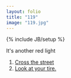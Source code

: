 ```yaml
---
layout: folio
title: "119"
image: "119.jpg"
---
```

{% include JB/setup %}

<div class="copy">
	<p>It's another red light</p>
</div>

<div class="choice">
	<ol>
		<li><a href="120.html">
			Cross the street
		</a></li>
		<li><a href="106.html">Look at your tire.</a></li>
	</ol>
</div>